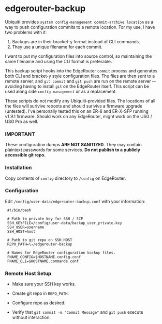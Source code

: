 # edgerouter-backup

Ubiquiti provides `system config-management commit-archive location` as a way to push configuration commits to a remote location. For my use, I have two problems with it:

1. Backups are in their bracket-y format instead of CLI commands.
2. They use a unique filename for each commit. 

I want to put my configuration files into source control, so maintaining the same filename and using the CLI format is preferable.

This backup script hooks into the EdgeRouter `commit` process and generates both CLI and bracket-y style configuration files. The files are then sent to a remote server, and `git commit` and `git push` are run on the remote server -- avoiding having to install `git` on the EdgeRouter itself. This script can be used along side `config-management` or as a replacement.

These scripts do not modify any Ubiquiti-provided files. The locations of all the files will surivive reboots and should surivive a firmware upgrade (untested). I've personally tested this on an ER-8 and ER-X-SFP running v1.9.1 firmware. Should work on any EdgeRouter, might work on the USG / USG Pro as well.

### **IMPORTANT**

These configuration dumps **ARE NOT SANITIZED**. They may contain plaintext passwords for some services. **Do not publish to a publicly accessible git repo.**

### Installation

Copy contents of `config` directory to `/config` on EdgeRouter.

### Configuration

Edit `/config/user-data/edgerouter-backup.conf` with your information:

     #!/bin/bash

     # Path to private key for SSH / SCP
     SSH_KEYFILE=/config/user-data/backup_user_private.key
     SSH_USER=username
     SSH_HOST=host
     
     # Path to git repo on SSH_HOST
     REPO_PATH=\~/edgerouter-backup

     # Names for EdgeRouter configuration backup files.
     FNAME_CONFIG=$HOSTNAME.config.conf
     FNAME_CLI=$HOSTNAME.commands.conf

     
### Remote Host Setup

* Make sure your SSH key works.

* Create git repo in `REPO_PATH`.

* Configure repo as desired.

* Verify that `git commit -m "Commit Message"` and `git push` execute without interaction.
